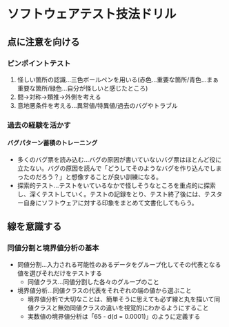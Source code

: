 # ソフトウェアテスト技法ドリル

## 点に注意を向ける

### ピンポイントテスト
1. 怪しい箇所の認識…三色ボールペンを用いる(赤色…重要な箇所/青色…まぁ重要な箇所/緑色…自分が怪しいと感じたところ)
2. 間→対称→類推→外側を考える
3. 意地悪条件を考える…異常値/特異値/過去のバグやトラブル

### 過去の経験を活かす
#### バグパターン蓄積のトレーニング
* 多くのバグ票を読み込む…バグの原因が書いていないバグ票はほとんど役に立たない。バグの原因を読んで「どうしてそのようなバグを作り込んでしまったのだろう？」と想像することが良い訓練になる。
* 探索的テスト…テストをいているなかで怪しそうなところを重点的に探索し、深くテストしていく。テストの記録をとり、テスト終了後には、テスター自身にソフトウェアに対する印象をまとめて文書化してもらう。

## 線を意識する

### 同値分割と境界値分析の基本
* 同値分割…入力される可能性のあるデータをグループ化してその代表となる値を選びそれだけをテストする
  * 同値クラス…同値分割した各々のグループのこと
* 境界値分析…同値クラスの代表をそれぞれの端の値から選ぶこと
  * 境界値分析で大切なことは、簡単そうに思えても必ず線と丸を描いて同値クラスと無効同値クラスの違いを視覚的にわかるようにすること
  * 実数値の境界値分析は「65 - d(d = 0.0001)」のように定義する
